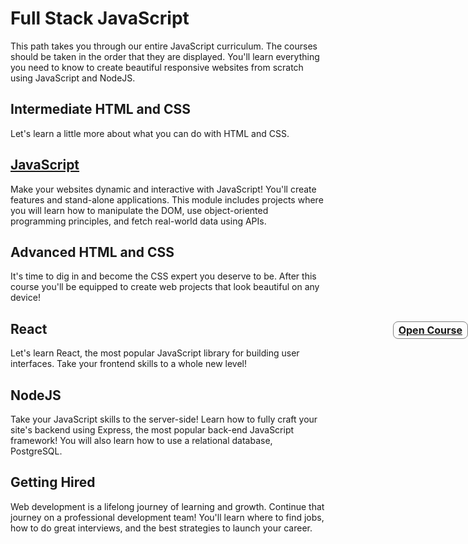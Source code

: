 # Full Stack JavaScript
This path takes you through our entire JavaScript curriculum. The courses should be taken in the order that they are displayed. You'll learn everything you need to know to create beautiful responsive websites from scratch using JavaScript and NodeJS.

## Intermediate HTML and CSS
Let's learn a little more about what you can do with HTML and CSS.

## [JavaScript](/javascript/README.md)
Make your websites dynamic and interactive with JavaScript! You'll create features and stand-alone applications. This module includes projects where you will learn how to manipulate the DOM, use object-oriented programming principles, and fetch real-world data using APIs.

## Advanced HTML and CSS
It's time to dig in and become the CSS expert you deserve to be. After this course you'll be equipped to create web projects that look beautiful on any device!

## React <a href="/react/README.md" style="border: 1px solid gray; padding: 0.2rem 0.5rem; border-radius: 0.5rem; color: inherit; font-size: 1rem; position: absolute; right: 0;">Open Course</a>
Let's learn React, the most popular JavaScript library for building user interfaces. Take your frontend skills to a whole new level!

## NodeJS
Take your JavaScript skills to the server-side! Learn how to fully craft your site's backend using Express, the most popular back-end JavaScript framework! You will also learn how to use a relational database, PostgreSQL.

## Getting Hired
Web development is a lifelong journey of learning and growth. Continue that journey on a professional development team! You'll learn where to find jobs, how to do great interviews, and the best strategies to launch your career.
